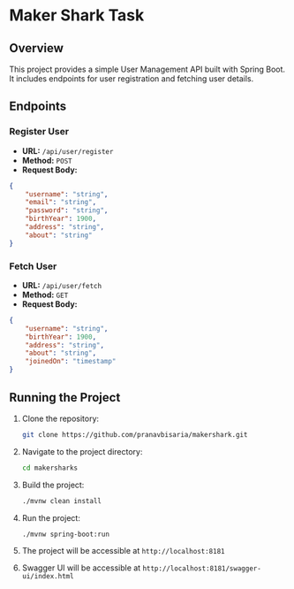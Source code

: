 # Maker Shark Task

## Overview
This project provides a simple User Management API built with Spring Boot. It includes endpoints for user registration and fetching user details.

## Endpoints

### Register User

- **URL:** `/api/user/register`
- **Method:** `POST`
- **Request Body:**

```json
{
    "username": "string",
    "email": "string",
    "password": "string",
    "birthYear": 1900,
    "address": "string",
    "about": "string"
}
```

### Fetch User

- **URL:** `/api/user/fetch`
- **Method:** `GET`
- **Request Body:**

```json
{
    "username": "string",
    "birthYear": 1900,
    "address": "string",
    "about": "string",
    "joinedOn": "timestamp"
}
```

## Running the Project

1. Clone the repository:
    ```bash
    git clone https://github.com/pranavbisaria/makershark.git
    ```
2. Navigate to the project directory:
    ```bash
    cd makersharks
    ```
3. Build the project:
    ```bash
    ./mvnw clean install
    ```
4. Run the project:
    ```bash
    ./mvnw spring-boot:run
    ```
5. The project will be accessible at `http://localhost:8181`


6. Swagger UI will be accessible at `http://localhost:8181/swagger-ui/index.html`



